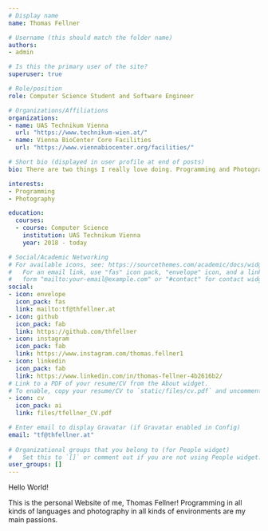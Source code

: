 ```yaml
---
# Display name
name: Thomas Fellner

# Username (this should match the folder name)
authors:
- admin

# Is this the primary user of the site?
superuser: true

# Role/position
role: Computer Science Student and Software Engineer

# Organizations/Affiliations
organizations:
- name: UAS Technikum Vienna
  url: "https://www.technikum-wien.at/"
- name: Vienna BioCenter Core Facilities
  url: "https://www.viennabiocenter.org/facilities/"

# Short bio (displayed in user profile at end of posts)
bio: There are two things I really love doing. Programming and Photography. I also love combining both doing statistical analysis on my photos to see which lens I should buy. 

interests:
- Programming
- Photography

education:
  courses:
  - course: Computer Science
    institution: UAS Technikum Vienna
    year: 2018 - today

# Social/Academic Networking
# For available icons, see: https://sourcethemes.com/academic/docs/widgets/#icons
#   For an email link, use "fas" icon pack, "envelope" icon, and a link in the
#   form "mailto:your-email@example.com" or "#contact" for contact widget.
social:
- icon: envelope
  icon_pack: fas
  link: mailto:tf@thfellner.at
- icon: github
  icon_pack: fab
  link: https://github.com/thfellner
- icon: instagram
  icon_pack: fab
  link: https://www.instagram.com/thomas.fellner1
- icon: linkedin
  icon_pack: fab
  link: https://www.linkedin.com/in/thomas-fellner-4b2616b2/
# Link to a PDF of your resume/CV from the About widget.
# To enable, copy your resume/CV to `static/files/cv.pdf` and uncomment the lines below.  
- icon: cv
  icon_pack: ai
  link: files/tfellner_CV.pdf

# Enter email to display Gravatar (if Gravatar enabled in Config)
email: "tf@thfellner.at"
  
# Organizational groups that you belong to (for People widget)
#   Set this to `[]` or comment out if you are not using People widget.  
user_groups: []
---
```


Hello World!

This is the personal Website of me, Thomas Fellner!
Programming in all kinds of languages and photography in all kinds of environments are my main passions.
